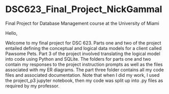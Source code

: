 # DSC623_Final_Project_NickGammal
Final Project for Database Management course at the University of Miami


Hello,

Welcome to my final project for DSC 623. Parts one and two of the project entailed defining the conceptual and logical data models for a client called Pawsome Pets. Part 3 of the project involved translating the logical model into code using Python and SQLite. The folders for parts one and two contain my responses to the project instruction prompts as well as the files associated with my ER diagrams. The part three folder contains all my code files and associated documentation. Note that when I did my work, I used the project_p3 jupyter notebook, then my code was split up into .py files as required by my professor. 
